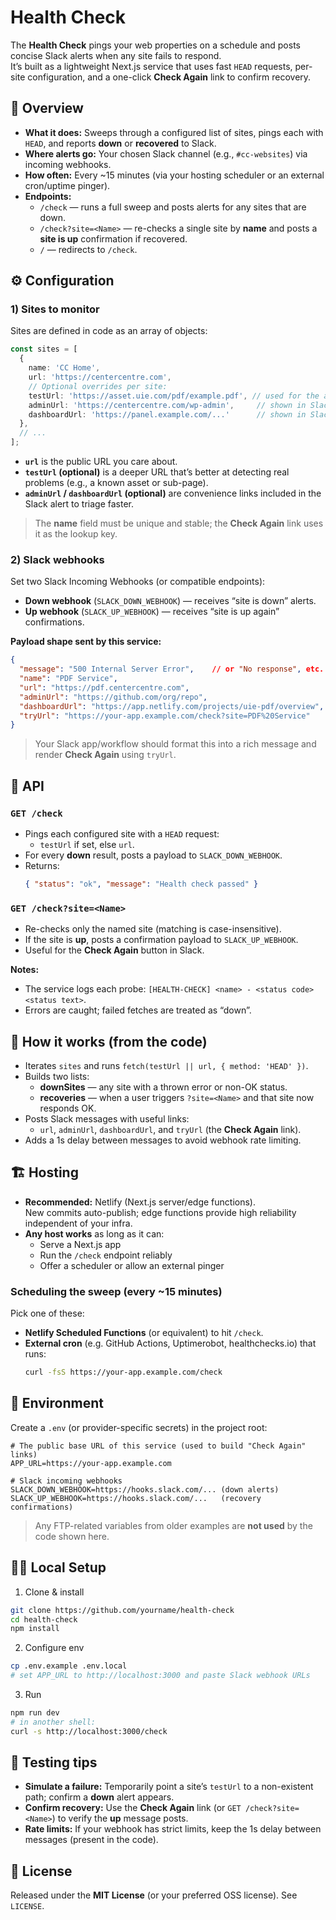 # Health Check

The **Health Check** pings your web properties on a schedule and posts concise Slack alerts when any site fails to respond.  
It’s built as a lightweight Next.js service that uses fast `HEAD` requests, per-site configuration, and a one-click **Check Again** link to confirm recovery.

## 🧭 Overview

- **What it does:** Sweeps through a configured list of sites, pings each with `HEAD`, and reports **down** or **recovered** to Slack.
- **Where alerts go:** Your chosen Slack channel (e.g., `#cc-websites`) via incoming webhooks.
- **How often:** Every ~15 minutes (via your hosting scheduler or an external cron/uptime pinger).
- **Endpoints:**
  - `/check` — runs a full sweep and posts alerts for any sites that are down.
  - `/check?site=<Name>` — re-checks a single site by **name** and posts a **site is up** confirmation if recovered.
  - `/` — redirects to `/check`.

## ⚙️ Configuration

### 1) Sites to monitor

Sites are defined in code as an array of objects:

```ts
const sites = [
  {
    name: 'CC Home',
    url: 'https://centercentre.com',
    // Optional overrides per site:
    testUrl: 'https://asset.uie.com/pdf/example.pdf', // used for the actual HEAD request if present
    adminUrl: 'https://centercentre.com/wp-admin',     // shown in Slack
    dashboardUrl: 'https://panel.example.com/...'      // shown in Slack
  },
  // ...
];
```

- **`url`** is the public URL you care about.
- **`testUrl` (optional)** is a deeper URL that’s better at detecting real problems (e.g., a known asset or sub-page).
- **`adminUrl` / `dashboardUrl` (optional)** are convenience links included in the Slack alert to triage faster.

> The **name** field must be unique and stable; the **Check Again** link uses it as the lookup key.

### 2) Slack webhooks

Set two Slack Incoming Webhooks (or compatible endpoints):

- **Down webhook** (`SLACK_DOWN_WEBHOOK`) — receives “site is down” alerts.
- **Up webhook** (`SLACK_UP_WEBHOOK`) — receives “site is up again” confirmations.

**Payload shape sent by this service:**

```json
{
  "message": "500 Internal Server Error",    // or "No response", etc. (only on DOWN)
  "name": "PDF Service",
  "url": "https://pdf.centercentre.com",
  "adminUrl": "https://github.com/org/repo",
  "dashboardUrl": "https://app.netlify.com/projects/uie-pdf/overview",
  "tryUrl": "https://your-app.example.com/check?site=PDF%20Service"
}
```

> Your Slack app/workflow should format this into a rich message and render **Check Again** using `tryUrl`.

## 🔌 API

### `GET /check`
- Pings each configured site with a `HEAD` request:
  - `testUrl` if set, else `url`.
- For every **down** result, posts a payload to `SLACK_DOWN_WEBHOOK`.
- Returns:  
  ```json
  { "status": "ok", "message": "Health check passed" }
  ```

### `GET /check?site=<Name>`
- Re-checks only the named site (matching is case-insensitive).
- If the site is **up**, posts a confirmation payload to `SLACK_UP_WEBHOOK`.
- Useful for the **Check Again** button in Slack.

**Notes:**
- The service logs each probe: `[HEALTH-CHECK] <name> - <status code> <status text>`.
- Errors are caught; failed fetches are treated as “down”.

## 🚦 How it works (from the code)

- Iterates `sites` and runs `fetch(testUrl || url, { method: 'HEAD' })`.
- Builds two lists:
  - **downSites** — any site with a thrown error or non-OK status.
  - **recoveries** — when a user triggers `?site=<Name>` and that site now responds OK.
- Posts Slack messages with useful links:
  - `url`, `adminUrl`, `dashboardUrl`, and `tryUrl` (the **Check Again** link).
- Adds a 1s delay between messages to avoid webhook rate limiting.

## 🏗️ Hosting

- **Recommended:** Netlify (Next.js server/edge functions).  
  New commits auto-publish; edge functions provide high reliability independent of your infra.
- **Any host works** as long as it can:
  - Serve a Next.js app
  - Run the `/check` endpoint reliably
  - Offer a scheduler or allow an external pinger

### Scheduling the sweep (every ~15 minutes)

Pick one of these:
- **Netlify Scheduled Functions** (or equivalent) to hit `/check`.
- **External cron** (e.g. GitHub Actions, Uptimerobot, healthchecks.io) that runs:
  ```bash
  curl -fsS https://your-app.example.com/check
  ```

## 🔐 Environment

Create a `.env` (or provider-specific secrets) in the project root:

```dotenv
# The public base URL of this service (used to build "Check Again" links)
APP_URL=https://your-app.example.com

# Slack incoming webhooks
SLACK_DOWN_WEBHOOK=https://hooks.slack.com/... (down alerts)
SLACK_UP_WEBHOOK=https://hooks.slack.com/...   (recovery confirmations)
```

> Any FTP-related variables from older examples are **not used** by the code shown here.

## 🧑‍💻 Local Setup

1) Clone & install
```bash
git clone https://github.com/yourname/health-check
cd health-check
npm install
```

2) Configure env
```bash
cp .env.example .env.local
# set APP_URL to http://localhost:3000 and paste Slack webhook URLs
```

3) Run
```bash
npm run dev
# in another shell:
curl -s http://localhost:3000/check
```

## 🧪 Testing tips

- **Simulate a failure:** Temporarily point a site’s `testUrl` to a non-existent path; confirm a **down** alert appears.  
- **Confirm recovery:** Use the **Check Again** link (or `GET /check?site=<Name>`) to verify the **up** message posts.
- **Rate limits:** If your webhook has strict limits, keep the 1s delay between messages (present in the code).

## 📄 License

Released under the **MIT License** (or your preferred OSS license). See `LICENSE`.